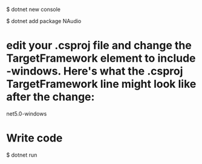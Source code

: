 $ dotnet new console

$ dotnet add package NAudio

# edit your .csproj file and change the TargetFramework element to include -windows. Here's what the .csproj TargetFramework line might look like after the change:
<TargetFramework>net5.0-windows</TargetFramework>

# Write code

$ dotnet run


